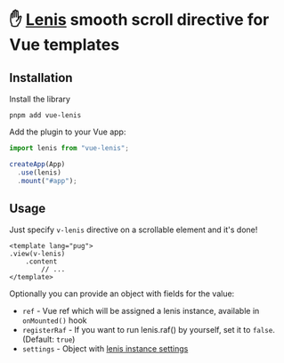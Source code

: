 # ✋ [Lenis](https://github.com/studio-freight/lenis) smooth scroll directive for Vue templates

## Installation

Install the library

```shell
pnpm add vue-lenis
```

Add the plugin to your Vue app:

```ts
import lenis from "vue-lenis";

createApp(App)
  .use(lenis)
  .mount("#app");
```

## Usage

Just specify `v-lenis` directive on a scrollable element and it's done!

```vue
<template lang="pug">
.view(v-lenis)
    .content
        // ...
</template>
```

Optionally you can provide an object with fields for the value:

* `ref` - Vue ref which will be assigned a lenis instance, available in `onMounted()` hook
* `registerRaf` - If you want to run lenis.raf() by yourself, set it to `false`. (Default: `true`)
* `settings` - Object with [lenis instance settings](https://github.com/studio-freight/lenis#instance-settings)